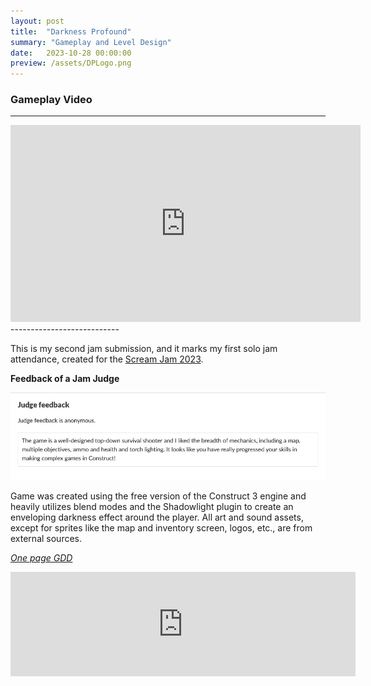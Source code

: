 ```yaml
---
layout: post
title:  "Darkness Profound"
summary: "Gameplay and Level Design"
date:   2023-10-28 00:00:00
preview: /assets/DPLogo.png
---
```

### Gameplay Video
---------------------------

<iframe width="560" height="315" src="https://www.youtube.com/embed/gxZ5lGn4z0Y?si=e6YpI_lLaDrK_uQR" title="YouTube video player" frameborder="0" allow="accelerometer; autoplay; clipboard-write; encrypted-media; gyroscope; picture-in-picture; web-share" allowfullscreen></iframe>
---------------------------

This is my second jam submission, and it marks my first solo jam attendance, created for the [Scream Jam 2023](https://htramu.itch.io/darkness-profound). 

 **Feedback of a Jam Judge**

![Picture 4](/assets/darknessProfound_4.png)

Game was created using the free version of the Construct 3 engine and heavily utilizes blend modes and the Shadowlight plugin to create an enveloping darkness effect around the player. All art and sound assets, except for sprites like the map and inventory screen, logos, etc., are from external sources.



*[One page GDD](/assets/DP_one_page_GDD.pdf)*

<iframe frameborder="0" src="https://itch.io/embed/2318085" width="552" height="167"><a href="https://htramu.itch.io/darkness-profound">Darkness Profound by Umarth</a></iframe>